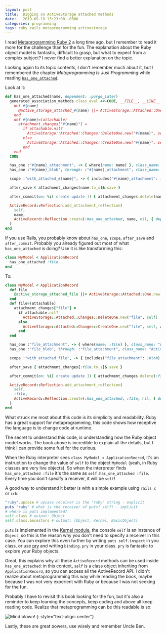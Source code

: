 ```yaml
---
layout: post
title:  Digging on ActiveStorage attached methods
date:   2019-09-18 13:23:00 -0300
categories: programming
tags: ruby rails metaprogramming activestorage
---
```

I read [Metaprogramming Ruby 2](https://pragprog.com/book/ppmetr2/metaprogramming-ruby-2) a long time ago, but I
remember to read it more for the challenge than for the fun. The explanation about the Ruby object model is fantastic,
difficult to grasp, but what to expect from a complex subject? I never find a better explanation on the topic.

Looking again to its topic contents, I don't remember much about it, but I remembered the chapter *Metaprogramming Is
Just Programming* while reading [`has_one_attached`](https://github.com/rails/rails/blob/master/activestorage/lib/active_storage/attached/model.rb#L35).

Look at it:

```ruby
def has_one_attached(name, dependent: :purge_later)
  generated_association_methods.class_eval <<-CODE, __FILE__, __LINE__ + 1
    def #{name}
      @active_storage_attached_#{name} ||= ActiveStorage::Attached::One.new("#{name}", self)
    end
    def #{name}=(attachable)
      attachment_changes["#{name}"] =
        if attachable.nil?
          ActiveStorage::Attached::Changes::DeleteOne.new("#{name}", self)
        else
          ActiveStorage::Attached::Changes::CreateOne.new("#{name}", self, attachable)
        end
    end
  CODE

  has_one :"#{name}_attachment", -> { where(name: name) }, class_name: "ActiveStorage::Attachment", as: :record, inverse_of: :record, dependent: :destroy
  has_one :"#{name}_blob", through: :"#{name}_attachment", class_name: "ActiveStorage::Blob", source: :blob

  scope :"with_attached_#{name}", -> { includes("#{name}_attachment": :blob) }

  after_save { attachment_changes[name.to_s]&.save }

  after_commit(on: %i[ create update ]) { attachment_changes.delete(name.to_s).try(:upload) }

  ActiveRecord::Reflection.add_attachment_reflection(
    self,
    name,
    ActiveRecord::Reflection.create(:has_one_attached, name, nil, { dependent: dependent }, self)
  )
end
```

If you use Rails, you probably know about `has_one`, `scope`, `after_save` and `after_commit`. Probably you already
figured out most of what `has_one_attached` is doing? Use it is like transforming this:

```ruby
class MyModel < ApplicationRecord
  has_one_attached :file
end
```

To:

```ruby
class MyModel < ApplicationRecord
  def file
    @active_storage_attached_file ||= ActiveStorage::Attached::One.new("file", self)
  end
  def file=(attachable)
    attachment_changes["file"] =
      if attachable.nil?
        ActiveStorage::Attached::Changes::DeleteOne.new("file", self)
      else
        ActiveStorage::Attached::Changes::CreateOne.new("file", self, attachable)
      end
  end

  has_one :"file_attachment", -> { where(name: :file) }, class_name: "ActiveStorage::Attachment", as: :record, inverse_of: :record, dependent: :destroy
  has_one :"file_blob", through: :"file_attachment", class_name: "ActiveStorage::Blob", source: :blob

  scope :"with_attached_file", -> { includes("file_attachment": :blob) }

  after_save { attachment_changes[:file.to_s]&.save }

  after_commit(on: %i[ create update ]) { attachment_changes.delete(:file.to_s).try(:upload) }

  ActiveRecord::Reflection.add_attachment_reflection(
    self,
    :file,
    ActiveRecord::Reflection.create(:has_one_attached, :file, nil, { dependent: dependent }, self)
  )
end
```

What struck me most about this code is its simplicity and readability. Ruby has a great support for metaprogramming,
this code shows how receptive the language is to change code at runtime.

The secret to understand this code, is understanding how the Ruby object model works. The book above is incredible to
explain all the details, but I think I can provide some fuel for the curious.

When the Ruby interpreter sees `class MyModel < ApplicationRecrod`, it's an instruction to change the value of `self` to
the object `MyModel` (yeah, in Ruby classes are very live objects). So when the interpreter finds
`has_one_attached :file` it's the same as `self.has_one_attached :file`. Every time you don't specify a receiver, it
will be `self`!

A good way to understand it better is with a simple example using `rails c` or `irb`:

```ruby
"ruby".upcase # upcase receiver is the "ruby" string - explicit
puts "ruby" # what is the receiver of puts? self! - implicit
# where is puts implemented?
self.class # output: Object
self.class.ancestors # output: [Object, Kernel, BasicObject]
```

`puts` is implemented in the [Kernel module](https://ruby-doc.org/core-2.6.4/Kernel.html#method-i-puts), the console
`self` is an instance of `Object`, so this is the reason why you don't need to specify a receiver in this case. You can
explore this even further by writing `puts self.inspect` in you class, or use [pry](http://pryrepl.org/) and writing
`binding.pry` in your class. `pry` is fantastic to explore your Ruby objects.

Great, this explains why all these `ActiveRecord` methods can be used inside `has_one_attached`: in this context, `self`
is a class object inheriting from `ApplicationRecord`, so you can access all the ActiveRecord API. I didn't realize
about metaprogramming this way while reading the book, maybe because I was not very experient with Ruby or because I was
not seeking for the fun.

Probably I have to revisit this book looking for the fun, but it's also a reminder to keep learning the concepts, keep
coding and above all keep reading code. Realize that metaprogramming can be this readable is so:

![Mind blown!](/assets/images/mind-blown.gif)
{: style="text-align: center"}

Lastly, these are great powers, use wisely and remember Uncle Ben.
